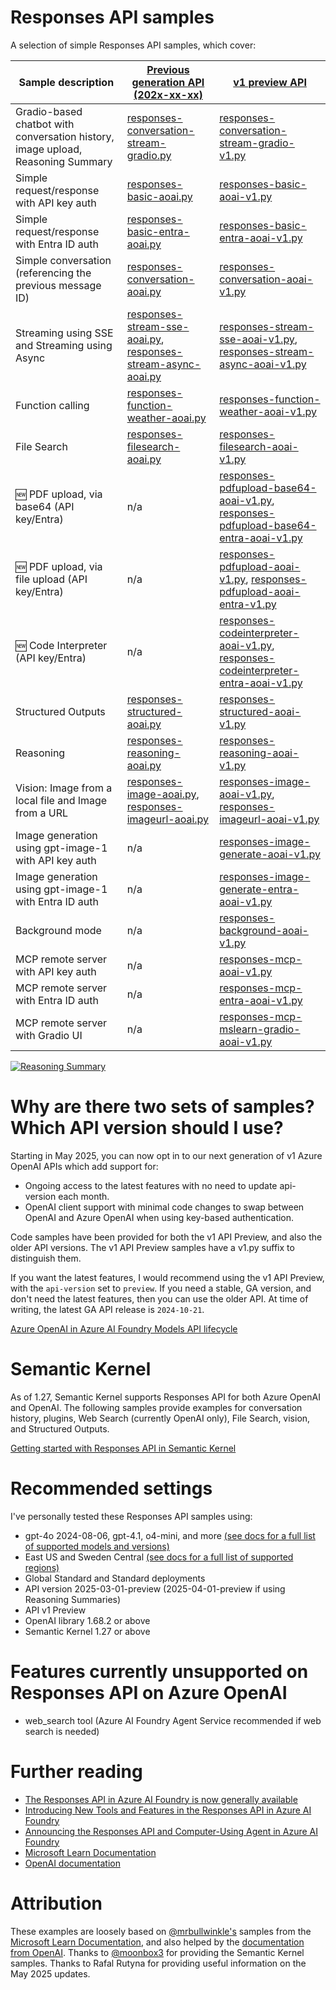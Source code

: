 # Responses API samples
A selection of simple Responses API samples, which cover:

| Sample description                                                                 | [Previous generation API (202x-xx-xx)](#why-are-there-two-sets-of-samples-which-api-version-should-i-use) | [v1 preview API](#why-are-there-two-sets-of-samples-which-api-version-should-i-use)                  |
| ------------------------------------------------------------------------------- | ----------------------------------------------------------------------------------------------------------------------------------------------- | ------------------------------------------------------------------------------------------------------------------------------------------ |
| Gradio-based chatbot with conversation history, image upload, Reasoning Summary | [responses-conversation-stream-gradio.py](samples/responses-conversation-stream-gradio.py)                                                              | [responses-conversation-stream-gradio-v1.py](samples/responses-conversation-stream-gradio-v1.py)                                                   |
| Simple request/response with API key auth                                                        | [responses-basic-aoai.py](samples/responses-basic-aoai.py)                                                                                              | [responses-basic-aoai-v1.py](samples/responses-basic-aoai-v1.py)                                                                                   |
| Simple request/response with Entra ID auth                                                        | [responses-basic-entra-aoai.py](samples/responses-basic-entra-aoai.py)                                                                                              | [responses-basic-entra-aoai-v1.py](samples/responses-basic-entra-aoai-v1.py)                                                                                   |
| Simple conversation (referencing the previous message ID)                       | [responses-conversation-aoai.py](samples/responses-conversation-aoai.py)                                                                                | [responses-conversation-aoai-v1.py](samples/responses-conversation-aoai-v1.py)                                                                     |
| Streaming using SSE and Streaming using Async                                   | [responses-stream-sse-aoai.py](samples/responses-stream-sse-aoai.py), [responses-stream-async-aoai.py](samples/responses-stream-async-aoai.py)                  | [responses-stream-sse-aoai-v1.py](samples/responses-stream-sse-aoai-v1.py), [responses-stream-async-aoai-v1.py](samples/responses-stream-async-aoai-v1.py) |
| Function calling                                                                | [responses-function-weather-aoai.py](samples/responses-function-weather-aoai.py)                                                                        | [responses-function-weather-aoai-v1.py](samples/responses-function-weather-aoai-v1.py)                                                             |
| File Search                                                                     | [responses-filesearch-aoai.py](samples/responses-filesearch-aoai.py)                                                                                    | [responses-filesearch-aoai-v1.py](samples/responses-filesearch-aoai-v1.py)                                                                         |
| 🆕 PDF upload, via base64 (API key/Entra)                                            | n/a                                    | [responses-pdfupload-base64-aoai-v1.py](samples/responses-pdfupload-base64-aoai-v1.py), [responses-pdfupload-base64-entra-aoai-v1.py](samples/responses-pdfupload-base64-entra-aoai-v1.py)                                                                         |
| 🆕 PDF upload, via file upload (API key/Entra)                                       | n/a                                      | [responses-pdfupload-aoai-v1.py](samples/responses-pdfupload-aoai-v1.py), [responses-pdfupload-aoai-entra-v1.py](samples/responses-pdfupload-aoai-entra-v1.py)                                                                         |
| 🆕 Code Interpreter (API key/Entra)                                       | n/a                                      | [responses-codeinterpreter-aoai-v1.py](samples/responses-codeinterpreter-aoai-v1.py), [responses-codeinterpreter-entra-aoai-v1.py](samples/responses-codeinterpreter-entra-aoai-v1.py)                                                                         |
| Structured Outputs                                                              | [responses-structured-aoai.py](samples/responses-structured-aoai.py)                                                                                    | [responses-structured-aoai-v1.py](samples/responses-structured-aoai-v1.py)                                                                         |
| Reasoning                                                                       | [responses-reasoning-aoai.py](samples/responses-reasoning-aoai.py)                                                                                      | [responses-reasoning-aoai-v1.py](samples/responses-reasoning-aoai-v1.py)                                                                           |
| Vision: Image from a local file and Image from a URL                            | [responses-image-aoai.py](samples/responses-image-aoai.py), [responses-imageurl-aoai.py](samples/responses-imageurl-aoai.py)                                    | [responses-image-aoai-v1.py](samples/responses-image-aoai-v1.py), [responses-imageurl-aoai-v1.py](samples/responses-imageurl-aoai-v1.py)                   |
| Image generation using gpt-image-1 with API key auth                         | n/a                                                                                                                                             | [responses-image-generate-aoai-v1.py](samples/responses-image-generate-aoai-v1.py)                                                                 |
| Image generation using gpt-image-1 with Entra ID auth                        | n/a                                                                                                                                             | [responses-image-generate-entra-aoai-v1.py](samples/responses-image-generate-entra-aoai-v1.py)                                                     |
| Background mode                                                              | n/a                                                                                                                                             | [responses-background-aoai-v1.py](samples/responses-background-aoai-v1.py)                                                                         |
| MCP remote server with API key auth                                                               | n/a                                                                                                                                             | [responses-mcp-aoai-v1.py](samples/responses-mcp-aoai-v1.py)                                                                         |
| MCP remote server with Entra ID auth                                                            | n/a                                                                                                                                             | [responses-mcp-entra-aoai-v1.py](samples/responses-mcp-entra-aoai-v1.py)                                                                         |
| MCP remote server with Gradio UI                                                            | n/a                                                                                                                                             | [responses-mcp-mslearn-gradio-aoai-v1.py](samples/responses-mcp-mslearn-gradio-aoai-v1.py)                                                                         |

[![Reasoning Summary](https://github.com/user-attachments/assets/9e1ab1b8-8c3d-4ccf-911e-3c7711abe947)](samples/responses-conversation-stream-gradio.py)

# Why are there two sets of samples? Which API version should I use?
Starting in May 2025, you can now opt in to our next generation of v1 Azure OpenAI APIs which add support for:
- Ongoing access to the latest features with no need to update api-version each month.
- OpenAI client support with minimal code changes to swap between OpenAI and Azure OpenAI when using key-based authentication.

Code samples have been provided for both the v1 API Preview, and also the older API versions. The v1 API Preview samples have a v1.py suffix to distinguish them.

If you want the latest features, I would recommend using the v1 API Preview, with the `api-version` set to `preview`.
If you need a stable, GA version, and don't need the latest features, then you can use the older API. At time of writing, the latest GA API release is `2024-10-21`.

[Azure OpenAI in Azure AI Foundry Models API lifecycle](https://learn.microsoft.com/en-us/azure/ai-services/openai/api-version-lifecycle?tabs=key#api-evolution)

# Semantic Kernel 
As of 1.27, Semantic Kernel supports Responses API for both Azure OpenAI and OpenAI. The following samples provide examples for conversation history, plugins, Web Search (currently OpenAI only), File Search, vision, and Structured Outputs.

[Getting started with Responses API in Semantic Kernel](https://github.com/microsoft/semantic-kernel/tree/main/python/samples/getting_started_with_agents/openai_responses)

# Recommended settings

I've personally tested these Responses API samples using:

- gpt-4o 2024-08-06, gpt-4.1, o4-mini, and more [(see docs for a full list of supported models and versions)](https://learn.microsoft.com/azure/ai-services/openai/how-to/responses?tabs=python-secure#model-support)
- East US and Sweden Central [(see docs for a full list of supported regions)](https://learn.microsoft.com/azure/ai-services/openai/how-to/responses?tabs=python-secure#region-availability)
- Global Standard and Standard deployments
- API version 2025-03-01-preview (2025-04-01-preview if using Reasoning Summaries)
- API v1 Preview
- OpenAI library 1.68.2 or above
- Semantic Kernel 1.27 or above

# Features currently unsupported on Responses API on Azure OpenAI
- web_search tool (Azure AI Foundry Agent Service recommended if web search is needed)

# Further reading
- [The Responses API in Azure AI Foundry is now generally available](https://techcommunity.microsoft.com/blog/azure-ai-services-blog/the-responses-api-in-azure-ai-foundry-is-now-generally-available/4446567)
- [Introducing New Tools and Features in the Responses API in Azure AI Foundry](https://devblogs.microsoft.com/foundry/introducing-new-tools-and-features-in-the-responses-api-in-azure-ai-foundry/)
- [Announcing the Responses API and Computer-Using Agent in Azure AI Foundry](https://azure.microsoft.com/blog/announcing-the-responses-api-and-computer-using-agent-in-azure-ai-foundry/)
- [Microsoft Learn Documentation](https://learn.microsoft.com/azure/ai-services/openai/how-to/responses)
- [OpenAI documentation](https://platform.openai.com/docs/api-reference/responses/create)

# Attribution
These examples are loosely based on [@mrbullwinkle's](https://github.com/mrbullwinkle) samples from the [Microsoft Learn Documentation](https://learn.microsoft.com/azure/ai-services/openai/how-to/responses), and also helped by the [documentation from OpenAI](https://platform.openai.com/docs/api-reference/responses/create). Thanks to [@moonbox3](https://github.com/moonbox3) for providing the Semantic Kernel samples. Thanks to Rafal Rutyna for providing useful information on the May 2025 updates.

